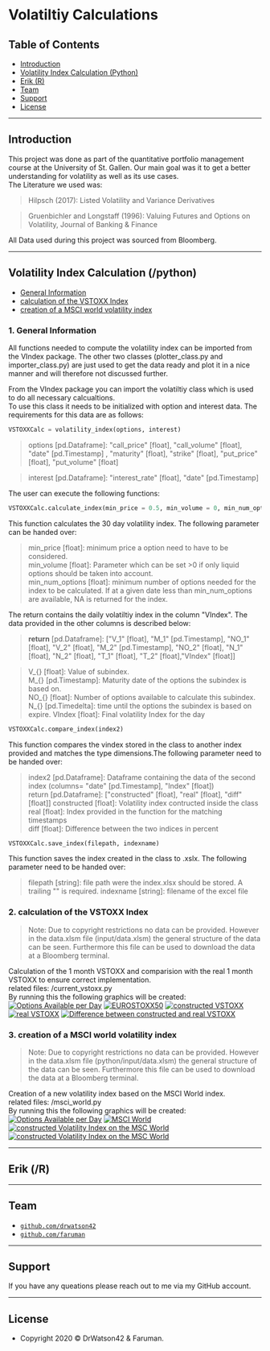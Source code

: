 # Volatiltiy Calculations

## Table of Contents

- [Introduction](#Introduction)
- [Volatility Index Calculation (Python)](#volatilityindex)
- [Erik (R)](#erik)
- [Team](#team)
- [Support](#support)
- [License](#license)


---

## Introduction
This project was done as part of the quantitative portfolio management course at the University of St. Gallen. Our main goal was it to get a better understanding for volatility as well as its use cases.<br>
The Literature we used was:<br>
>Hilpsch (2017): Listed Volatility and Variance Derivatives

>Gruenbichler and Longstaff (1996): Valuing Futures and Options on Volatility, Journal of Banking & Finance

All Data used during this project was sourced from Bloomberg.

---

## <a name="volatilityindex"></a> Volatility Index Calculation (/python)

- [General Information](#pythongeneral)
- [calculation of the VSTOXX Index](#pythonvstoxx)
- [creation of a MSCI world volatility index](#pythonmsci)

### <a name="pythongeneral"></a> 1. General Information
All functions needed to compute the volatility index can be imported from the VIndex package. The other two classes (plotter_class.py and importer_class.py) are just used to get the data ready and plot it in a nice manner and will therefore not discussed further.<br>

From the VIndex package you can import the volatiltiy class which is used to do all necessary calcualtions. <br>
To use this class it needs to be initialized with option and interest data. The requirements for this data are as follows:<br>

```python
VSTOXXCalc = volatility_index(options, interest)
```
>options [pd.Dataframe]: "call_price" [float], "call_volume" [float], "date" [pd.Timestamp] , "maturity" [float], "strike" [float], "put_price" [float], "put_volume" [float]<br>

>interest [pd.Dataframe]: "interest_rate" [float], "date" [pd.Timestamp]<br>

The user can execute the following functions:

```python
VSTOXXCalc.calculate_index(min_price = 0.5, min_volume = 0, min_num_options = 6, return_data = False)
```
This function calculates the 30 day volatility index. The following parameter can be handed over:<br>
>min_price [float]: minimum price a option need to have to be considered.<br>
>min_volume [float]: Parameter which can be set >0 if only liquid options should be taken into account.<br>
>min_num_options [float]: minimum number of options needed for the index to be calculated. If at a given date less than min_num_options are available, NA is returned for the index.<br>

The return contains the daily volatiltiy index in the column "VIndex". The data provided in the other columns is described below:<br>
><b>return</b> [pd.Dataframe]: ["V_1" [float], "M_1" [pd.Timestamp], "NO_1" [float], "V_2" [float], "M_2" [pd.Timestamp], "NO_2" [float], "N_1" [float], "N_2" [float], "T_1" [float], "T_2" [float],"VIndex" [float]]<br>

>V_{} [float]: Value of subindex.<br>
>M_{} [pd.Timestamp]: Maturity date of the options the subindex is based on.<br>
>NO_{} [float]: Number of options available to calculate this subindex.<br>
>N_{} [pd.Timedelta]: time until the options the subindex is based on expire.
>VIndex [float]: Final volatility Index for the day

```python
VSTOXXCalc.compare_index(index2)
```
This function compares the vindex stored in the class to another index provided and matches the type dimensions.The following parameter need to be handed over:<br>
>index2 [pd.Dataframe]: Dataframe containing the data of the second index (columns= "date" [pd.Timestamp], "Index" [float])<br>
>return [pd.Dataframe]: ["constructed" [float], "real" [float], "diff" [float]]
>constructed [float]:  Volatility index contructed inside the class<br>
>real [float]: Index provided in the function for the matching timestamps<br>
>diff [float]: Difference between the two indices in percent<br>

```python
VSTOXXCalc.save_index(filepath, indexname)
```
This function saves the index created in the class to .xslx. The following parameter need to be handed over:<br>
>filepath [string]: file path were the index.xlsx should be stored. A trailing "\" is required.
>indexname [string]: filename of the excel file

### <a name="pythonvstoxx"></a> 2. calculation of the VSTOXX Index
> Note: Due to copyright restrictions no data can be provided. However in the data.xlsm file (input/data.xlsm) the general structure of the data can be seen. Furthermore this file can be used to download the data at a Bloomberg terminal.

Calculation of the 1 month VSTOXX and comparision with the real 1 month VSTOXX to ensure correct implementation.<br>
related files: /current_vstoxx.py<br>
By running this the following graphics will be created:
[![Options Available per Day](/python/output/VSTOXX_avail_options.png)]()
[![EUROSTOXX50](/python/output/EUROSTOXX50_lastmonths.png)]()
[![constructed VSTOXX](/python/output/const_VSTOXX.png)]()
[![real VSTOXX](/python/output/real_VSTOXX.png)]()
[![Difference between constructed and real VSTOXX](/python/output/VSTOXX_difference_real_const.png)]()

### <a name="pythonmsci"></a> 3. creation of a MSCI world volatility index
> Note: Due to copyright restrictions no data can be provided. However in the data.xlsm file (python/input/data.xlsm) the general structure of the data can be seen. Furthermore this file can be used to download the data at a Bloomberg terminal.

Creation of a new volatility index based on the MSCI World index.<br>
related files: /msci_world.py<br>
By running this the following graphics will be created:
[![Options Available per Day](/python/output/VMSCI_avail_options.png)]()
[![MSCI World](/python/output/MSCIWorld_lastmonths.png)]()
[![constructed Volatility Index on the MSC World](/python/output/const_VMSCI5.png)]()
[![constructed Volatility Index on the MSC World](/python/output/const_VMSCI2.png)]()

---

## <a name="erik"></a> Erik (/R)



---

## Team
- <a href="http://github.com/drwatson42" target="_blank">`github.com/drwatson42`</a>
- <a href="http://github.com/faruman" target="_blank">`github.com/faruman`</a>

---

## Support

If you have any queations please reach out to me via my GitHub account.

---

## License
- Copyright 2020 © DrWatson42 & Faruman</a>.
